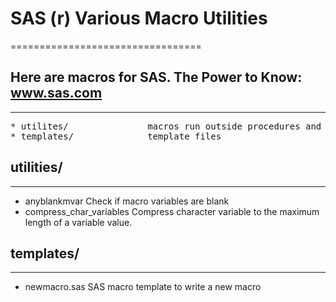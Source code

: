 # SAS (r) Various Macro Utilities
=================================
## Here are macros for SAS. The Power to Know: www.sas.com
----------------------------------------------------------
<pre>
* utilites/               macros run outside procedures and data steps.
* templates/              template files
</pre>

## utilities/
-------------
* anyblankmvar            Check if macro variables are blank
* compress_char_variables Compress character variable to the maximum length of a variable value.


## templates/
-------------
* newmacro.sas            SAS macro template to write a new macro
